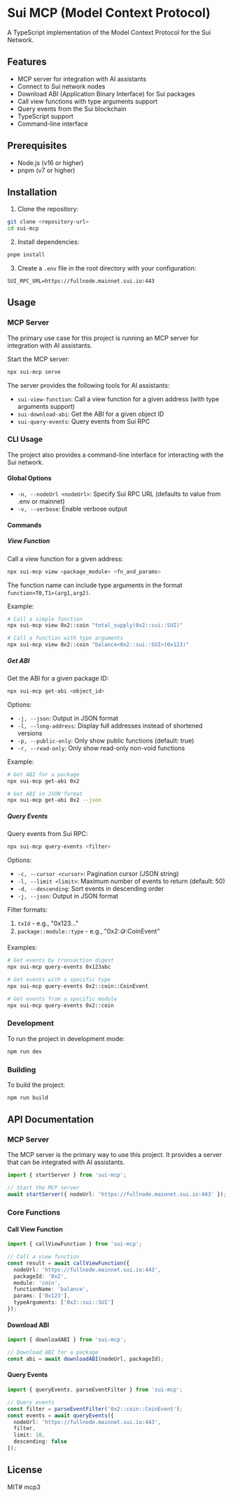 # Sui MCP (Model Context Protocol)

A TypeScript implementation of the Model Context Protocol for the Sui Network.

## Features

- MCP server for integration with AI assistants
- Connect to Sui network nodes
- Download ABI (Application Binary Interface) for Sui packages
- Call view functions with type arguments support
- Query events from the Sui blockchain
- TypeScript support
- Command-line interface

## Prerequisites

- Node.js (v16 or higher)
- pnpm (v7 or higher)

## Installation

1. Clone the repository:
```bash
git clone <repository-url>
cd sui-mcp
```

2. Install dependencies:
```bash
pnpm install
```

3. Create a `.env` file in the root directory with your configuration:
```env
SUI_RPC_URL=https://fullnode.mainnet.sui.io:443
```

## Usage

### MCP Server

The primary use case for this project is running an MCP server for integration with AI assistants.

Start the MCP server:
```bash
npx sui-mcp serve
```

The server provides the following tools for AI assistants:
- `sui-view-function`: Call a view function for a given address (with type arguments support)
- `sui-download-abi`: Get the ABI for a given object ID
- `sui-query-events`: Query events from Sui RPC

### CLI Usage

The project also provides a command-line interface for interacting with the Sui network.

#### Global Options

- `-n, --nodeUrl <nodeUrl>`: Specify Sui RPC URL (defaults to value from .env or mainnet)
- `-v, --verbose`: Enable verbose output

#### Commands

##### View Function

Call a view function for a given address:
```bash
npx sui-mcp view <package_module> <fn_and_params>
```

The function name can include type arguments in the format `function<T0,T1>(arg1,arg2)`.

Example:
```bash
# Call a simple function
npx sui-mcp view 0x2::coin "total_supply(0x2::sui::SUI)"

# Call a function with type arguments
npx sui-mcp view 0x2::coin "balance<0x2::sui::SUI>(0x123)"
```

##### Get ABI

Get the ABI for a given package ID:
```bash
npx sui-mcp get-abi <object_id>
```

Options:
- `-j, --json`: Output in JSON format
- `-l, --long-address`: Display full addresses instead of shortened versions
- `-p, --public-only`: Only show public functions (default: true)
- `-r, --read-only`: Only show read-only non-void functions

Example:
```bash
# Get ABI for a package
npx sui-mcp get-abi 0x2

# Get ABI in JSON format
npx sui-mcp get-abi 0x2 --json
```

##### Query Events

Query events from Sui RPC:
```bash
npx sui-mcp query-events <filter>
```

Options:
- `-c, --cursor <cursor>`: Pagination cursor (JSON string)
- `-l, --limit <limit>`: Maximum number of events to return (default: 50)
- `-d, --descending`: Sort events in descending order
- `-j, --json`: Output in JSON format

Filter formats:
1. `txId` - e.g., "0x123..."
2. `package::module::type` - e.g., "0x2::coin::CoinEvent"

Examples:
```bash
# Get events by transaction digest
npx sui-mcp query-events 0x123abc

# Get events with a specific type
npx sui-mcp query-events 0x2::coin::CoinEvent

# Get events from a specific module
npx sui-mcp query-events 0x2::coin
```

### Development

To run the project in development mode:
```bash
npm run dev
```

### Building

To build the project:
```bash
npm run build
```

## API Documentation

### MCP Server

The MCP server is the primary way to use this project. It provides a server that can be integrated with AI assistants.

```typescript
import { startServer } from 'sui-mcp';

// Start the MCP server
await startServer({ nodeUrl: 'https://fullnode.mainnet.sui.io:443' });
```

### Core Functions

#### Call View Function

```typescript
import { callViewFunction } from 'sui-mcp';

// Call a view function
const result = await callViewFunction({
  nodeUrl: 'https://fullnode.mainnet.sui.io:443',
  packageId: '0x2',
  module: 'coin',
  functionName: 'balance',
  params: ['0x123'],
  typeArguments: ['0x2::sui::SUI']
});
```

#### Download ABI

```typescript
import { downloadABI } from 'sui-mcp';

// Download ABI for a package
const abi = await downloadABI(nodeUrl, packageId);
```

#### Query Events

```typescript
import { queryEvents, parseEventFilter } from 'sui-mcp';

// Query events
const filter = parseEventFilter('0x2::coin::CoinEvent');
const events = await queryEvents({
  nodeUrl: 'https://fullnode.mainnet.sui.io:443',
  filter,
  limit: 10,
  descending: false
});
```

## License

MIT# mcp3
